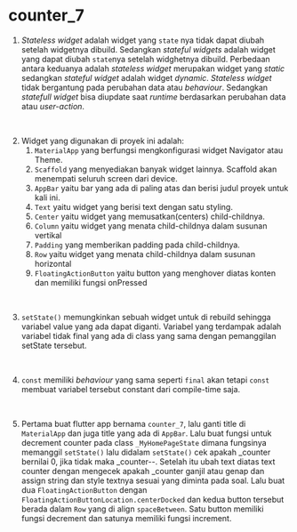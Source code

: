 # counter_7

1. *Stateless widget* adalah widget yang `state` nya tidak dapat diubah setelah widgetnya dibuild. Sedangkan *stateful widgets* adalah widget yang dapat diubah `state`nya setelah widghetnya dibuild. Perbedaan antara keduanya adalah *stateless widget* merupakan widget yang *static* sedangkan *stateful widget* adalah widget *dynamic*. *Stateless widget* tidak bergantung pada perubahan data atau *behaviour*. Sedangkan *statefull widget* bisa diupdate saat *runtime* berdasarkan perubahan data atau *user-action*.
<br>

2. Widget yang digunakan di proyek ini adalah: 
   1. `MaterialApp` yang berfungsi mengkonfigurasi widget Navigator atau Theme.
   2. `Scaffold` yang menyediakan banyak widget lainnya. Scaffold akan menempati seluruh screen dari device.
   3. `AppBar` yaitu bar yang ada di paling atas dan berisi judul proyek untuk kali ini.
   4. `Text` yaitu widget yang berisi text dengan satu styling.
   5. `Center` yaitu widget yang memusatkan(centers) child-childnya.
   6. `Column` yaitu widget yang menata child-childnya dalam susunan vertikal
   7. `Padding` yang memberikan padding pada child-childnya.
   8. `Row` yaitu widget yang menata child-childnya dalam susunan horizontal
   9. `FloatingActionButton` yaitu button yang menghover diatas konten dan memiliki fungsi onPressed
<br>

3. `setState()` memungkinkan sebuah widget untuk di rebuild sehingga variabel value yang ada dapat diganti. Variabel yang terdampak adalah variabel tidak final yang ada di class yang sama dengan pemanggilan setState tersebut.
<br>

4. `const` memiliki *behaviour* yang sama seperti `final` akan tetapi `const` membuat variabel tersebut constant dari compile-time saja.
<br>

5. Pertama buat flutter app bernama `counter_7`, lalu ganti title di `MaterialApp` dan juga title yang ada di `AppBar`. Lalu buat fungsi untuk decrement counter pada class `_MyHomePageState` dimana fungsinya memanggil `setState()` lalu didalam `setState()` cek apakah _counter bernilai 0, jika tidak maka _counter--. Setelah itu ubah text diatas text counter dengan mengecek apakah _counter ganjil atau genap dan assign string dan style textnya sesuai yang diminta pada soal. Lalu buat dua `FloatingActionButton` dengan `FloatingActionButtonLocation.centerDocked` dan kedua button tersebut berada dalam `Row` yang di align `spaceBetween`. Satu button memiliki fungsi decrement dan satunya memiliki fungsi increment.
    

